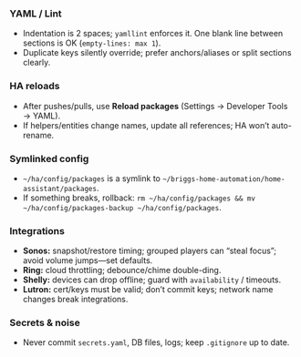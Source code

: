 ### YAML / Lint
- Indentation is 2 spaces; `yamllint` enforces it. One blank line between sections is OK (`empty-lines: max 1`).
- Duplicate keys silently override; prefer anchors/aliases or split sections clearly.

### HA reloads
- After pushes/pulls, use **Reload packages** (Settings → Developer Tools → YAML).
- If helpers/entities change names, update all references; HA won’t auto-rename.

### Symlinked config
- `~/ha/config/packages` is a symlink to `~/briggs-home-automation/home-assistant/packages`.
- If something breaks, rollback: `rm ~/ha/config/packages && mv ~/ha/config/packages-backup ~/ha/config/packages`.

### Integrations
- **Sonos:** snapshot/restore timing; grouped players can “steal focus”; avoid volume jumps—set defaults.
- **Ring:** cloud throttling; debounce/chime double-ding.
- **Shelly:** devices can drop offline; guard with `availability` / timeouts.
- **Lutron:** cert/keys must be valid; don’t commit keys; network name changes break integrations.

### Secrets & noise
- Never commit `secrets.yaml`, DB files, logs; keep `.gitignore` up to date.
